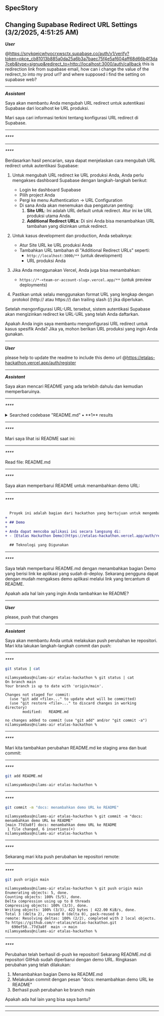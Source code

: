 ## SpecStory

## Changing Supabase Redirect URL Settings (3/2/2025, 4:51:25 AM)

_**User**_

@https://snykqejcwhyocrxwsctx.supabase.co/auth/v1/verify?token=pkce_cb81013b885a0da25a6b3a7baec75f4e5af604aff68d66b4f3da7ceb&type=signup&redirect_to=http://localhost:3000/auth/callback 
this is redirection link from supabase email, how can i change the value of the redirect_to into my prod url? and where supposed i find the setting on supabase web?

---

_**Assistant**_

Saya akan membantu Anda mengubah URL redirect untuk autentikasi Supabase dari localhost ke URL produksi.

Mari saya cari informasi terkini tentang konfigurasi URL redirect di Supabase.

---

_****_



---

_****_



Berdasarkan hasil pencarian, saya dapat menjelaskan cara mengubah URL redirect untuk autentikasi Supabase:

1. Untuk mengubah URL redirect ke URL produksi Anda, Anda perlu mengakses dashboard Supabase dengan langkah-langkah berikut:

   - Login ke dashboard Supabase
   - Pilih project Anda
   - Pergi ke menu Authentication -> URL Configuration
   - Di sana Anda akan menemukan dua pengaturan penting:
     1. **Site URL**: Ini adalah URL default untuk redirect. Atur ini ke URL produksi utama Anda.
     2. **Additional Redirect URLs**: Di sini Anda bisa menambahkan URL tambahan yang diizinkan untuk redirect.

2. Untuk kasus development dan production, Anda sebaiknya:
   - Atur Site URL ke URL produksi Anda
   - Tambahkan URL tambahan di "Additional Redirect URLs" seperti:
     - `http://localhost:3000/**` (untuk development)
     - URL produksi Anda

3. Jika Anda menggunakan Vercel, Anda juga bisa menambahkan:
   - `https://*-<team-or-account-slug>.vercel.app/**` (untuk preview deployments)

4. Pastikan untuk selalu menggunakan format URL yang lengkap dengan protokol (http:// atau https://) dan trailing slash (/) jika diperlukan.

Setelah mengonfigurasi URL-URL tersebut, sistem autentikasi Supabase akan mengizinkan redirect ke URL-URL yang telah Anda daftarkan.

Apakah Anda ingin saya membantu mengonfigurasi URL redirect untuk kasus spesifik Anda? Jika ya, mohon berikan URL produksi yang ingin Anda gunakan.

---

_**User**_

please help to update the readme to include this demo url @https://etalas-hackathon.vercel.app/auth/register 

---

_**Assistant**_

Saya akan mencari README yang ada terlebih dahulu dan kemudian memperbaruinya.

---

_****_

<details>
            <summary>Searched codebase "README.md" • **1** results</summary>
        
| File |
|------|
| `undefined` |

</details>

---

_****_



Mari saya lihat isi README saat ini:

---

_****_

Read file: README.md

---

_****_



Saya akan memperbarui README untuk menambahkan demo URL:

---

_****_

```diff
  
  Proyek ini adalah bagian dari hackathon yang bertujuan untuk mengembangkan solusi inovatif dalam bentuk aplikasi web.
+ 
+ ## Demo
+ 
+ Anda dapat mencoba aplikasi ini secara langsung di:
+ - [Etalas Hackathon Demo](https://etalas-hackathon.vercel.app/auth/register)
  
  ## Teknologi yang Digunakan
```

---

_****_



Saya telah memperbarui README.md dengan menambahkan bagian Demo yang berisi link ke aplikasi yang sudah di-deploy. Sekarang pengguna dapat dengan mudah mengakses demo aplikasi melalui link yang tercantum di README.

Apakah ada hal lain yang ingin Anda tambahkan ke README?

---

_**User**_

please, push that changes

---

_**Assistant**_

Saya akan membantu Anda untuk melakukan push perubahan ke repositori. Mari kita lakukan langkah-langkah commit dan push:

---

_****_

```bash
git status | cat
```

```
nilamsyambas@nilams-air etalas-hackathon % git status | cat
On branch main
Your branch is up to date with 'origin/main'.

Changes not staged for commit:
  (use "git add <file>..." to update what will be committed)
  (use "git restore <file>..." to discard changes in working directory)
        modified:   README.md

no changes added to commit (use "git add" and/or "git commit -a")
nilamsyambas@nilams-air etalas-hackathon %
```

---

_****_



Mari kita tambahkan perubahan README.md ke staging area dan buat commit:

---

_****_

```bash
git add README.md
```

```
nilamsyambas@nilams-air etalas-hackathon % 

```

---

_****_

```bash
git commit -m "docs: menambahkan demo URL ke README"
```

```
nilamsyambas@nilams-air etalas-hackathon % git commit -m "docs: menambahkan demo URL ke README"
[main 77d3a8f] docs: menambahkan demo URL ke README
 1 file changed, 6 insertions(+)
nilamsyambas@nilams-air etalas-hackathon %
```

---

_****_



Sekarang mari kita push perubahan ke repositori remote:

---

_****_

```bash
git push origin main
```

```
nilamsyambas@nilams-air etalas-hackathon % git push origin main
Enumerating objects: 5, done.
Counting objects: 100% (5/5), done.
Delta compression using up to 8 threads
Compressing objects: 100% (3/3), done.
Writing objects: 100% (3/3), 422 bytes | 422.00 KiB/s, done.
Total 3 (delta 2), reused 0 (delta 0), pack-reused 0
remote: Resolving deltas: 100% (2/2), completed with 2 local objects.
To https://github.com/r-etalas/etalas-hackathon.git
   690ef50..77d3a8f  main -> main
nilamsyambas@nilams-air etalas-hackathon %
```

---

_****_



Perubahan telah berhasil di-push ke repositori! Sekarang README.md di repositori GitHub sudah diperbarui dengan demo URL. Ringkasan perubahan yang telah dilakukan:

1. Menambahkan bagian Demo ke README.md
2. Melakukan commit dengan pesan "docs: menambahkan demo URL ke README"
3. Berhasil push perubahan ke branch main

Apakah ada hal lain yang bisa saya bantu?

---



---

